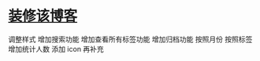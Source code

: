 # [装修该博客](https://github.com/sunyuan686/blog/issues/10)

调整样式
增加搜索功能
增加查看所有标签功能
增加归档功能 按照月份 按照标签
增加统计人数
添加 icon
再补充